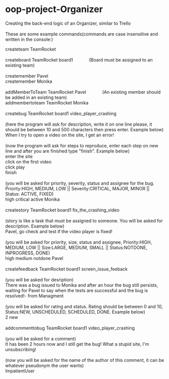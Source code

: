 # oop-project-Organizer<br/>
Creating the back-end logic of an Organizer, similar to Trello<br/>
<br/>
These are some example commands(commands are case insensitive and written in the console:)<br/>

createteam TeamRocket<br/>
<br/>
createboard TeamRocket board1 &nbsp; &nbsp; &nbsp; &nbsp; &nbsp; &nbsp; (Board must be assigned to an existing team)<br/>
<br/>
createmember Pavel<br/>
createmember Monika<br/>
<br/>
addMemberToTeam TeamRocket Pavel &nbsp; &nbsp; &nbsp; &nbsp; &nbsp; &nbsp; (An existing member should be added in an existing team)<br/>
addmembertoteam TeamRocket Monika<br/>
<br/>
createbug TeamRocket board1 video_player_crashing<br/>
<br/>
(here the program will ask for description, write it on one line please, it should be between 10 and 500 characters then press enter. Example below)<br/>
When I try to open a video on the site, I get an error!<br/>
<br/>
(now the program will ask for steps to reproduce, enter each step on new line and after you are finished type "finish". Example below)<br/>
enter the site<br/>
click on the first video<br/>
click play<br/>
finish<br/>
<br/>
(you will be asked for priority, severity, status and assignee for the bug. Priority:HIGH, MEDIUM, LOW || Severity:CRITICAL, MAJOR, MINOR || Status: ACTIVE, FIXED)<br/>
high critical active Monika<br/>
<br/>
createstory TeamRocket board1 fix_the_crashing_video<br/>
<br/>
(story is like a task that must be assigned to someone. You will be asked for description. Example below)<br/>
Pavel, go check and test if the video player is fixed!<br/>
<br/>
(you will be asked for priority, size, status and assignee, Priority:HIGH, MEDIUM, LOW || Size:LARGE, MEDIUM, SMALL || Status:NOTDONE, INPROGRESS, DONE)<br/>
high medium notdone Pavel<br/>
<br/>
createfeedback TeamRocket board1 screen_issue_feeback<br/>
<br/>
(you will be asked for desription)<br/>
There was a bug issued to Monika and after an hour the bug still persists, waiting for Pavel to say when the tests are successful and the bug is resolved!- from Managment<br/>
<br/>
(you will be asked for rating and status. Rating should be between 0 and 10, Status:NEW, UNSCHEDULED, SCHEDULED, DONE. Example below)<br/>
2 new<br/>
<br/>
addcommenttobug TeamRocket board1 video_player_crashing<br/>
<br/>
(you will be asked for a comment)<br/>
It has been 2 hours now and I still get the bug! What a stupid site, I'm unsubscribing!<br/>
<br/>
(now you will be asked for the name of the author of this comment, it can be whatever pseudonym the user wants)<br/>
ImpatientUser<br/>
<br/>



